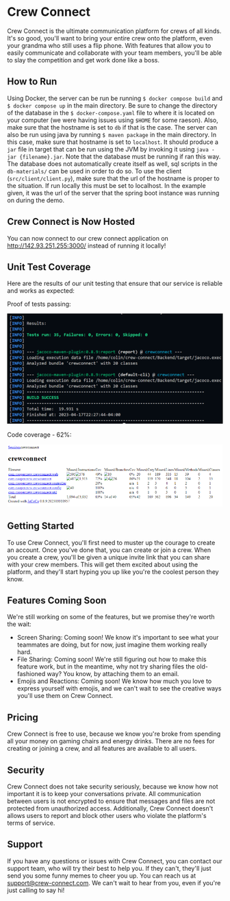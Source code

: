 # Crew Connect

Crew Connect is the ultimate communication platform for crews of all kinds. It's so good, you'll want to bring your entire crew onto the platform, even your grandma who still uses a flip phone. With features that allow you to easily communicate and collaborate with your team members, you'll be able to slay the competition and get work done like a boss. 

## How to Run
Using Docker, the server can be run be running `$ docker compose build` and `$ docker compose up` in the main directory. Be sure to change the directory of the database in the `$ docker-compose.yaml` file to where it is located on your computer (we were having issues using `$HOME` for some raeson). Also, make sure that the hostname is set to `db` if that is the case. The server can also be run using java by running `$ maven package` in the main directory. In this case, make sure that hostname is set to `localhost`. It should produce a `jar` file in target that can be run using the JVM by invoking it using `java -jar {filename}.jar`. Note that the database must be running if ran this way. The database does not automatically create itself as well, sql scripts in the `db-materials/` can be used in order to do so. To use the client (`src/client/client.py`), make sure that the url of the hostname is proper to the situation. If run locally this must be set to localhost. In the example given, it was the url of the server that the spring boot instance was running on during the demo. 

## Crew Connect is Now Hosted
You can now connect to our crew connect application on http://142.93.251.255:3000/ instead of running it locally!

## Unit Test Coverage

Here are the results of our unit testing that ensure that our service is reliable and works as expected:

Proof of tests passing:

![Unit Test Success](UnitTests/UnitTestSuccess.PNG)

Code coverage - 62%:

![Unit Test Coverage](UnitTests/UnitTestCoverage.PNG)


## Getting Started

To use Crew Connect, you'll first need to muster up the courage to create an account. Once you've done that, you can create or join a crew. When you create a crew, you'll be given a unique invite link that you can share with your crew members. This will get them excited about using the platform, and they'll start hyping you up like you're the coolest person they know.

## Features Coming Soon

We're still working on some of the features, but we promise they're worth the wait:

- Screen Sharing: Coming soon! We know it's important to see what your teammates are doing, but for now, just imagine them working really hard.
- File Sharing: Coming soon! We're still figuring out how to make this feature work, but in the meantime, why not try sharing files the old-fashioned way? You know, by attaching them to an email.
- Emojis and Reactions: Coming soon! We know how much you love to express yourself with emojis, and we can't wait to see the creative ways you'll use them on Crew Connect.

## Pricing

Crew Connect is free to use, because we know you're broke from spending all your money on gaming chairs and energy drinks. There are no fees for creating or joining a crew, and all features are available to all users.

## Security

Crew Connect does not take security seriously, because we know how not important it is to keep your conversations private. All communication between users is not encrypted to ensure that messages and files are not protected from unauthorized access. Additionally, Crew Connect doesn't allows users to report and block other users who violate the platform's terms of service.

## Support

If you have any questions or issues with Crew Connect, you can contact our support team, who will try their best to help you. If they can't, they'll just send you some funny memes to cheer you up. You can reach us at support@crew-connect.com. We can't wait to hear from you, even if you're just calling to say hi!

